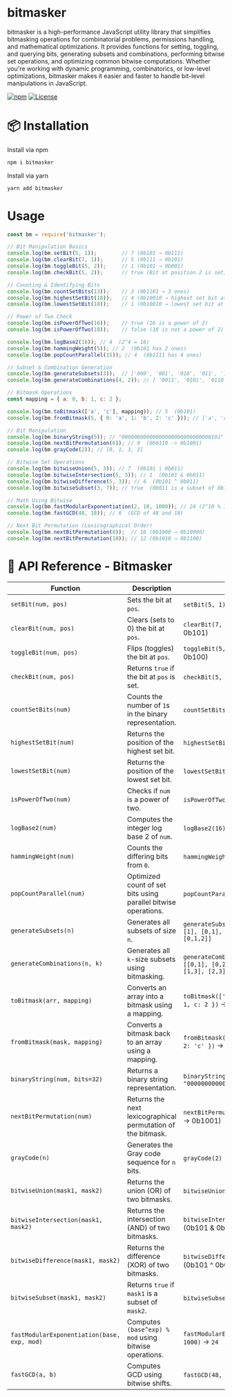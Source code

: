 # bitmasker

bitmasker is a high-performance JavaScript utility library that simplifies bitmasking operations for combinatorial problems, permissions handling, and mathematical optimizations. It provides functions for setting, toggling, and querying bits, generating subsets and combinations, performing bitwise set operations, and optimizing common bitwise computations. Whether you're working with dynamic programming, combinatorics, or low-level optimizations, bitmasker makes it easier and faster to handle bit-level manipulations in JavaScript.

[![npm](https://img.shields.io/npm/v/bitmasker.svg)](https://www.npmjs.com/package/bitmasker)  [![License](https://img.shields.io/npm/l/bitmasker.svg)](LICENSE) 

# 📦 Installation

Install via npm

```sh
npm i bitmasker
```

Install via yarn

```sh
yarn add bitmasker
```

# Usage

```js
const bm = require('bitmasker');

// Bit Manipulation Basics
console.log(bm.setBit(5, 1));        // 7 (0b101 → 0b111)
console.log(bm.clearBit(7, 1));      // 5 (0b111 → 0b101)
console.log(bm.toggleBit(5, 2));     // 1 (0b101 → 0b001)
console.log(bm.checkBit(5, 2));      // true (Bit at position 2 is set)

// Counting & Identifying Bits
console.log(bm.countSetBits(13));    // 3 (0b1101 → 3 ones)
console.log(bm.highestSetBit(18));   // 4 (0b10010 → highest set bit at pos 4)
console.log(bm.lowestSetBit(18));    // 1 (0b10010 → lowest set bit at pos 1)

// Power of Two Check
console.log(bm.isPowerOfTwo(16));    // true (16 is a power of 2)
console.log(bm.isPowerOfTwo(18));    // false (18 is not a power of 2)

console.log(bm.logBase2(16)); // 4  (2^4 = 16)
console.log(bm.hammingWeight(5)); // 2  (0b101 has 2 ones)
console.log(bm.popCountParallel(15)); // 4  (0b1111 has 4 ones)

// Subset & Combination Generation
console.log(bm.generateSubsets(3));  // ['000', '001', '010', '011', '100', '101', '110', '111']
console.log(bm.generateCombinations(4, 2)); // [ '0011', '0101', '0110', '1001', '1010', '1100' ]

// Bitmask Operations
const mapping = { a: 0, b: 1, c: 2 };

console.log(bm.toBitmask(['a', 'c'], mapping)); // 5  (0b101)
console.log(bm.fromBitmask(5, { 0: 'a', 1: 'b', 2: 'c' })); // ['a', 'c']

// Bit Manipulation
console.log(bm.binaryString(5)); // "00000000000000000000000000000101"
console.log(bm.nextBitPermutation(6)); // 9  (0b0110 -> 0b1001)
console.log(bm.grayCode(2)); // [0, 1, 3, 2]

// Bitwise Set Operations
console.log(bm.bitwiseUnion(5, 3)); // 7  (0b101 | 0b011)
console.log(bm.bitwiseIntersection(5, 3)); // 1  (0b101 & 0b011)
console.log(bm.bitwiseDifference(5, 3)); // 6  (0b101 ^ 0b011)
console.log(bm.bitwiseSubset(3, 7)); // true  (0b011 is a subset of 0b111)

// Math Using Bitwise
console.log(bm.fastModularExponentiation(2, 10, 1000)); // 24 (2^10 % 1000)
console.log(bm.fastGCD(48, 18)); // 6  (GCD of 48 and 18)

// Next Bit Permutation (Lexicographical Order)
console.log(bm.nextBitPermutation(8));  // 16 (0b1000 → 0b10000)
console.log(bm.nextBitPermutation(10)); // 12 (0b1010 → 0b1100)
```

# 📖 API Reference - Bitmasker
| Function                        | Description                                                                 | Example                                                                 |
|---------------------------------|-----------------------------------------------------------------------------|-------------------------------------------------------------------------|
| `setBit(num, pos)`              | Sets the bit at `pos`.                                                     | `setBit(5, 1)` → `7` (0b101 → 0b111)                                   |
| `clearBit(num, pos)`            | Clears (sets to 0) the bit at `pos`.                                       | `clearBit(7, 1)` → `5` (0b111 → 0b101)                                 |
| `toggleBit(num, pos)`           | Flips (toggles) the bit at `pos`.                                          | `toggleBit(5, 0)` → `4` (0b101 → 0b100)                                |
| `checkBit(num, pos)`            | Returns `true` if the bit at `pos` is set.                                 | `checkBit(5, 2)` → `true` (0b101)                                      |
| `countSetBits(num)`             | Counts the number of `1`s in the binary representation.                    | `countSetBits(15)` → `4` (0b1111)                                      |
| `highestSetBit(num)`            | Returns the position of the highest set bit.                              | `highestSetBit(18)` → `4` (0b10010)                                    |
| `lowestSetBit(num)`             | Returns the position of the lowest set bit.                               | `lowestSetBit(18)` → `1` (0b10010)                                     |
| `isPowerOfTwo(num)`             | Checks if `num` is a power of two.                                         | `isPowerOfTwo(16)` → `true`                                            |
| `logBase2(num)`                 | Computes the integer log base 2 of `num`.                                 | `logBase2(16)` → `4`                                                   |
| `hammingWeight(num)`            | Counts the differing bits from `0`.                                       | `hammingWeight(5)` → `2` (0b101)                                       |
| `popCountParallel(num)`         | Optimized count of set bits using parallel bitwise operations.             | `popCountParallel(15)` → `4`                                           |
| `generateSubsets(n)`            | Generates all subsets of size `n`.                                        | `generateSubsets(3)` → `[[], [0], [1], [0,1], [2], [0,2], [1,2], [0,1,2]]` |
| `generateCombinations(n, k)`    | Generates all `k`-size subsets using bitmasking.                          | `generateCombinations(4, 2)` → `[[0,1], [0,2], [0,3], [1,2], [1,3], [2,3]]` |
| `toBitmask(arr, mapping)`       | Converts an array into a bitmask using a mapping.                         | `toBitmask(['a', 'c'], { a: 0, b: 1, c: 2 })` → `5` (0b101)            |
| `fromBitmask(mask, mapping)`    | Converts a bitmask back to an array using a mapping.                      | `fromBitmask(5, { 0: 'a', 1: 'b', 2: 'c' })` → `['a', 'c']`            |
| `binaryString(num, bits=32)`    | Returns a binary string representation.                                   | `binaryString(5)` → `"00000000000000000000000000000101"`               |
| `nextBitPermutation(num)`       | Returns the next lexicographical permutation of the bitmask.              | `nextBitPermutation(6)` → `9` (0b0110 → 0b1001)                        |
| `grayCode(n)`                   | Generates the Gray code sequence for `n` bits.                            | `grayCode(2)` → `[0, 1, 3, 2]`                                         |
| `bitwiseUnion(mask1, mask2)`    | Returns the union (OR) of two bitmasks.                                   | `bitwiseUnion(5, 3)` → `7` (0b101 | 0b011)                             |
| `bitwiseIntersection(mask1, mask2)` | Returns the intersection (AND) of two bitmasks.                        | `bitwiseIntersection(5, 3)` → `1` (0b101 & 0b011)                      |
| `bitwiseDifference(mask1, mask2)` | Returns the difference (XOR) of two bitmasks.                           | `bitwiseDifference(5, 3)` → `6` (0b101 ^ 0b011)                        |
| `bitwiseSubset(mask1, mask2)`   | Returns `true` if `mask1` is a subset of `mask2`.                         | `bitwiseSubset(3, 7)` → `true`                                         |
| `fastModularExponentiation(base, exp, mod)` | Computes `(base^exp) % mod` using bitwise operations.         | `fastModularExponentiation(2, 10, 1000)` → `24`                        |
| `fastGCD(a, b)`                 | Computes GCD using bitwise shifts.                                        | `fastGCD(48, 18)` → `6`                                                |
